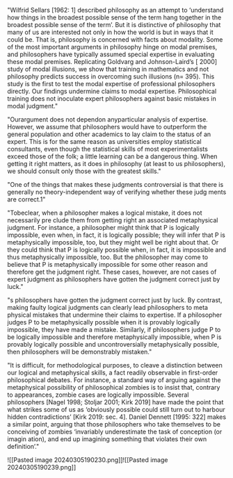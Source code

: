 "Wilfrid Sellars [1962: 1] described philosophy as an attempt to ‘understand how things in the broadest possible sense of the term hang together in the broadest possible sense of the term’. But it is distinctive of philosophy that many of us are interested not only in how the world is but in ways that it could be. That is, philosophy is concerned with facts about modality. Some of the most important arguments in philosophy hinge on modal premises, and philosophers have typically assumed special expertise in evaluating these modal premises. Replicating Goldvarg and Johnson-Laird’s [ 2000] study of modal illusions, we show that training in mathematics and not philosophy predicts success in overcoming such illusions (n= 395). This study is the first to test the modal expertise of professional philosophers directly. Our findings undermine claims to modal expertise. Philosophical training does not inoculate expert philosophers against basic mistakes in modal judgment."

"Ourargument does not dependon anyparticular analysis of expertise. However, we assume that philosophers would have to outperform the general population and other academics to lay claim to the status of an expert. This is for the same reason as universities employ statistical consultants, even though the statistical skills of most experimentalists exceed those of the folk; a little learning can be a dangerous thing. When getting it right matters, as it does in philosophy (at least to us philosophers), we should consult only those with the greatest skills."

"One of the things that makes these judgments controversial is that there is generally no theory-independent way of verifying whether these judg ments are correct.1"


"Tobeclear, when a philosopher makes a logical mistake, it does not necessarily pre clude them from getting right an associated metaphysical judgment. For instance, a philosopher might think that P is logically impossible, even when, in fact, it is logically possible; they will infer that P is metaphysically impossible, too, but they might well be right about that. Or they could think that P is logically possible when, in fact, it is impossible and thus metaphysically impossible, too. But the philosopher may come to believe that P is metaphysically impossible for some other reason and therefore get the judgment right. These cases, however, are not cases of expert judgment as philosophers have gotten the judgment correct just by luck."

"s philosophers have gotten the judgment correct just by luck. By contrast, making faulty logical judgments can clearly lead philosophers to meta physical mistakes that undermine their claims to expertise. If a philosopher judges P to be metaphysically possible when it is provably logically impossible, they have made a mistake. Similarly, if philosophers judge P to be logically impossible and therefore metaphysically impossible, when P is provably logically possible and uncontroversially metaphysically possible, then philosophers will be demonstrably mistaken."

"It is difficult, for methodological purposes, to cleave a distinction between our logical and metaphysical skills, a fact readily observable in first-order philosophical debates. For instance, a standard way of arguing against the metaphysical possibility of philosophical zombies is to insist that, contrary to appearances, zombie cases are logically impossible. Several philosophers [Nagel 1998; Stoljar 2001; Kirk 2019] have made the point that what strikes some of us as ‘obviously possible could still turn out to harbour hidden contradictions’ [Kirk 2019: sec. 4]. Daniel Dennett [1995: 322] makes a similar point, arguing that those philosophers who take themselves to be conceiving of zombies ‘invariably underestimate the task of conception (or imagin ation), and end up imagining something that violates their own definition’."


![[Pasted image 20240305190230.png]]![[Pasted image 20240305190239.png]]


